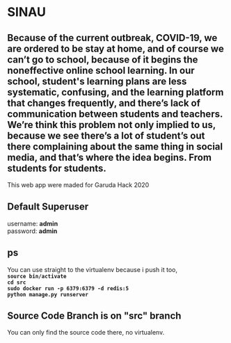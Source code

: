 # SINAU
 Because of the current outbreak, COVID-19, we are ordered to be stay at home, and of course we can’t go to school, because of it begins the noneffective online school learning. In our school, student's learning plans are less systematic, confusing, and the learning platform that changes frequently, and there’s lack of communication between students and teachers. We’re think this problem not only implied to us, because we see there’s a lot of student’s out there complaining about the same thing in social media, and that’s where the idea begins. From students for students.
 ----------------------
 This web app were maded for Garuda Hack 2020
## Default Superuser
username: **admin**<br>
password: **admin**
## ps
You can use straight to the virtualenv because i push it too, <br>
**`source bin/activate`** <br>
**`cd src`** <br>
**`sudo docker run -p 6379:6379 -d redis:5`**  <br>
**`python manage.py runserver`** <br>
## Source Code Branch is on "src" branch
You can only find the source code there, no virtualenv.
